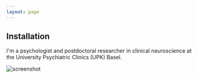 ```yaml
---
layout: page
---
```


## Installation

I'm a psychologist and postdoctoral researcher in clinical neuroscience at the University Psychiatric Clinics (UPK) Basel.

![screenshot]([https://github.com/acschaub/images/Anna_Schaub-2023-005_©_Samuel_Bramley-WEB.jpg](https://github.com/acschaub/acschaub.github.io/blob/master/images/Anna_Schaub-2023-005_%C2%A9_Samuel_Bramley-WEB.jpg))
